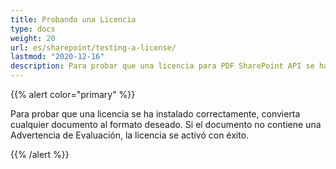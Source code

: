 ```yaml
---
title: Probando una Licencia
type: docs
weight: 20
url: es/sharepoint/testing-a-license/
lastmod: "2020-12-16"
description: Para probar que una licencia para PDF SharePoint API se ha instalado correctamente, convierta cualquier documento al formato deseado y debería generarse sin ninguna Advertencia de Evaluación.
---
```


{{% alert color="primary" %}}

Para probar que una licencia se ha instalado correctamente, convierta cualquier documento al formato deseado. Si el documento no contiene una Advertencia de Evaluación, la licencia se activó con éxito.

{{% /alert %}}